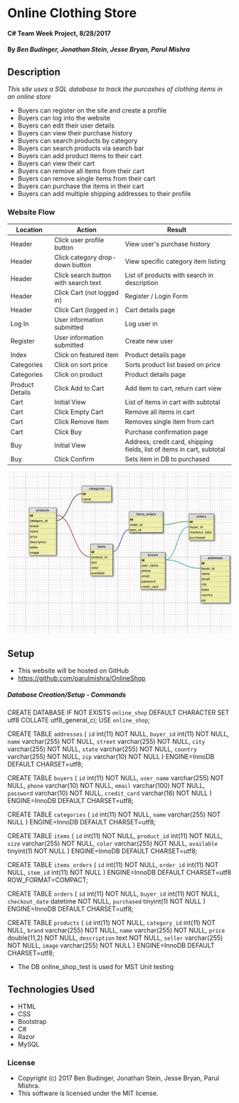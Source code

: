 # Online Clothing Store

#### C# Team Week Project, 8/28/2017

#### By _Ben Budinger, Jonathan Stein, Jesse Bryan, Parul Mishra_

## Description

_This site uses a SQL database to track the purcashes of clothing items in an online store_

* Buyers can register on the site and create a profile
* Buyers can log into the website
* Buyers can edit their user details
* Buyers can view their purchase history
* Buyers can search products by category
* Buyers can search products via search bar
* Buyers can add product items to their cart
* Buyers can view their cart
* Buyers can remove all items from their cart
* Buyers can remove single items from their cart
* Buyers can purchase the items in their cart
* Buyers can add multiple shipping addresses to their profile

### Website Flow

| Location | Action | Result |
|-|-|-|
| Header | Click user profile button | View user's purchase history |
| Header | Click category drop-down button | View specific category item listing |
| Header | Click search button with search text | List of products with search in description |
| Header | Click Cart (not logged in) | Register / Login Form |
| Header | Click Cart (logged in ) | Cart details page |
| Log In | User information submitted | Log user in |
| Register | User information submitted | Create new user |
| Index | Click on featured item | Product details page |
| Categories | Click on sort price | Sorts product list based on price |
| Categories | Click on product | Product details page |
| Product Details | Click Add to Cart | Add item to cart, return cart view |
| Cart | Initial View | List of items in cart with subtotal |
| Cart | Click Empty Cart | Remove all items in cart |
| Cart | Click Remove Item | Removes single item from cart |
| Cart | Click Buy | Purchase confirmation page |
| Buy | Initial View | Address, credit card, shipping fields, list of items in cart, subtotal |
| Buy | Click Confirm | Sets item in DB to purchased |

![](/schema.png)


## Setup

* This website will be hosted on GitHub
* https://github.com/parulmishra/OnlineShop

##### Database Creation/Setup - Commands
CREATE DATABASE IF NOT EXISTS `online_shop` DEFAULT CHARACTER SET utf8 COLLATE utf8_general_ci;
USE `online_shop`;

CREATE TABLE `addresses` (
  `id` int(11) NOT NULL,
  `buyer_id` int(11) NOT NULL,
  `name` varchar(255) NOT NULL,
  `street` varchar(255) NOT NULL,
  `city` varchar(255) NOT NULL,
  `state` varchar(255) NOT NULL,
  `country` varchar(255) NOT NULL,
  `zip` varchar(10) NOT NULL
) ENGINE=InnoDB DEFAULT CHARSET=utf8;

CREATE TABLE `buyers` (
  `id` int(11) NOT NULL,
  `user_name` varchar(255) NOT NULL,
  `phone` varchar(10) NOT NULL,
  `email` varchar(100) NOT NULL,
  `password` varchar(10) NOT NULL,
  `credit_card` varchar(16) NOT NULL
) ENGINE=InnoDB DEFAULT CHARSET=utf8;


CREATE TABLE `categories` (
  `id` int(11) NOT NULL,
  `name` varchar(255) NOT NULL
) ENGINE=InnoDB DEFAULT CHARSET=utf8;


CREATE TABLE `items` (
  `id` int(11) NOT NULL,
  `product_id` int(11) NOT NULL,
  `size` varchar(255) NOT NULL,
  `color` varchar(255) NOT NULL,
  `available` tinyint(1) NOT NULL
) ENGINE=InnoDB DEFAULT CHARSET=utf8;

CREATE TABLE `items_orders` (
  `id` int(11) NOT NULL,
  `order_id` int(11) NOT NULL,
  `item_id` int(11) NOT NULL
) ENGINE=InnoDB DEFAULT CHARSET=utf8 ROW_FORMAT=COMPACT;


CREATE TABLE `orders` (
  `id` int(11) NOT NULL,
  `buyer_id` int(11) NOT NULL,
  `checkout_date` datetime NOT NULL,
  `purchased` tinyint(1) NOT NULL
) ENGINE=InnoDB DEFAULT CHARSET=utf8;

CREATE TABLE `products` (
  `id` int(11) NOT NULL,
  `category_id` int(11) NOT NULL,
  `brand` varchar(255) NOT NULL,
  `name` varchar(255) NOT NULL,
  `price` double(11,2) NOT NULL,
  `description` text NOT NULL,
  `seller` varchar(255) NOT NULL,
  `image` varchar(255) NOT NULL
) ENGINE=InnoDB DEFAULT CHARSET=utf8;

* The DB online_shop_test is used for MST Unit testing

## Technologies Used

* HTML
* CSS
* Bootstrap
* C#
* Razor
* MySQL

### License

* Copyright (c) 2017 Ben Budinger, Jonathan Stein, Jesse Bryan, Parul Mishra.
* This software is licensed under the MIT license.
